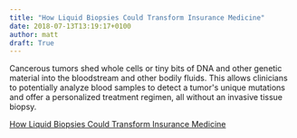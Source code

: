 ```yaml
---
title: "How Liquid Biopsies Could Transform Insurance Medicine"
date: 2018-07-13T13:19:17+0100
author: matt
draft: True
---
```

Cancerous tumors shed whole cells or tiny bits of DNA and other genetic material into the bloodstream and other bodily fluids. This allows clinicians to potentially analyze blood samples to detect a tumor's unique mutations and offer a personalized treatment regimen, all without an invasive tissue biopsy. 

[ How Liquid Biopsies Could Transform Insurance Medicine ]( https://www.rgare.com/knowledge-center/media/articles/how-liquid-biopsies-could-transform-insurance-medicine )
